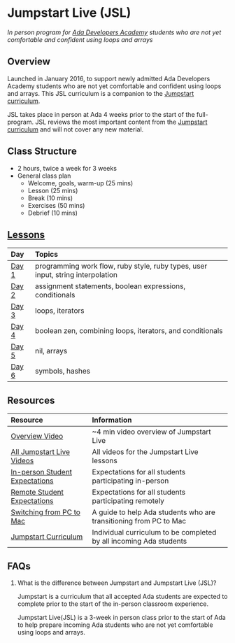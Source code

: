 # Jumpstart Live (JSL)
_In person program for [Ada Developers Academy](http://adadevelopersacademy.org/) students who are not yet comfortable and confident using loops and arrays_

## Overview
Launched in January 2016, to support newly admitted Ada Developers Academy students who are not yet comfortable and confident using loops and arrays. This JSL curriculum is a companion to the [Jumpstart curriculum](https://github.com/Ada-Developers-Academy/jump-start).

JSL takes place in person at Ada 4 weeks prior to the start of the full-program. JSL reviews the most important content from the [Jumpstart curriculum](https://github.com/Ada-Developers-Academy/jump-start) and will not cover any new material.

## Class Structure
* 2 hours, twice a week for 3 weeks
* General class plan
	* Welcome, goals, warm-up (25 mins)
	* Lesson (25 mins)
	* Break (10 mins)
	* Exercises (50 mins)
	* Debrief (10 mins)

## [Lessons](lessons)
| Day | Topics | 
| :--- | :--- |
| [Day 1](lessons/day1) | programming work flow, ruby style, ruby types, user input, string interpolation |
| [Day 2](lessons/day2) | assignment statements, boolean expressions, conditionals |
| [Day 3](lessons/day3) | loops, iterators |
| [Day 4](lessons/day4) | boolean zen, combining loops, iterators, and conditionals |
| [Day 5](lessons/day5) | nil, arrays |
| [Day 6](lessons/day6) | symbols, hashes |

## Resources
| Resource | Information |
| :--- | :--- |
| [Overview Video](https://adaacademy.hosted.panopto.com/Panopto/Pages/Viewer.aspx?id=1c9d71c0-7952-48ab-a55b-b29b25066509) | ~4 min video overview of Jumpstart Live |
| [All Jumpstart Live Videos](https://adaacademy.hosted.panopto.com/Panopto/Pages/Sessions/List.aspx?folderID=c75a411a-82bb-49a7-916c-a8d819f4225e) | All videos for the Jumpstart Live lessons |
| [In-person Student Expectations](expectations.md) | Expectations for all students participating in-person |
| [Remote Student Expectations](remote-expectations.md) | Expectations for all students participating remotely |
| [Switching from PC to Mac](https://gist.github.com/drvonnjerryxlii/9898254abef2d184c659)| A guide to help Ada students who are transitioning from PC to Mac |
| [Jumpstart Curriculum](https://github.com/Ada-Developers-Academy/jump-start) | Individual curriculum to be completed by all incoming Ada students |

## FAQs

1. What is the difference between Jumpstart and Jumpstart Live (JSL)?

	Jumpstart is a curriculum that all accepted Ada students are expected to complete prior to the start of the in-person classroom experience.

	Jumpstart Live(JSL) is a 3-week in person class prior to the start of Ada to help prepare incoming Ada students who are not yet comfortable using loops and arrays.
